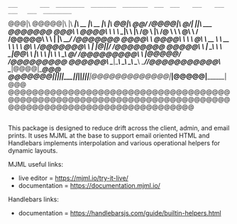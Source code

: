 
    ___       ___  _________  ________  ________  ___  ___    ___    ___     ___   ___  _________             
@@@|\  \@@@@@|\  \|\   _____\|\   __  \|\   __  \|\  \|\  \@@|\  \@@/  /@@@@|\  \@/|  ||\   ___  \@@@@@@@
@@@\ \  \@@@@\ \  \ \  \____|\ \  \|\ /@ \  \|\ /@ \  \ \  \@\ \  \/  /@@@@@\ \  \ |  |\ \__\_/  /@@@@@@@
@@@@\ \  \@@@@\ \  \ \   ___\@\ \   __  \ \   __  \ \  \ \  \@\ \    /@@@@@@@\ \  \|  |@\|__|/  /@@@@@@@@
@@@@@\ \  \|   \_\  \ \  \__|@@\ \  \|\  \ \  \|\  \ \  \_\  \@\/   /@@@@@@@@@\ \     |@@@@@/  /@@@@@@@@@
@@@@@@\ \____|\______\ \________\ \_______\ \_______\ \_______\/___/@@@@@@@@@@@\ \____|@@@@|\________\@@@
@@@@@@@\|____|\|_____|\|________|\|_______|\|_______|\|_______|___|@@@@@@@@@@@@@\|___|@@@@@\|________|@@@
@@@@@@@@@@@@@@@@@@@@@@@@@@@@@@@@@@@@@@@@@@@@@@@@@@@@@@@@@@@@@@@@@@@@@@@@@@@@@@@@@@@@@@@@@@@@@@@@@@@@@@@@@
                                                                                                         

This package is designed to reduce drift across the client, admin, and email prints. It uses MJML at the base to support email oriented HTML and Handlebars implements interpolation and various operational helpers for dynamic layouts.

MJML useful links:
 - live editor = https://mjml.io/try-it-live/
 - documentation = https://documentation.mjml.io/

Handlebars links:
 - documentation = https://handlebarsjs.com/guide/builtin-helpers.html
